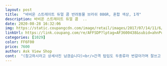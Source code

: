 ```yaml
---
layout: post 
title:  "바비온 스트레이트 듀얼 콤 반려동물 브러쉬 086R, 혼합 색상, 1개" 
description: 바비온 스트레이트 듀얼 콤  ..
date: 2020-08-28 16:32:06 
img: https://static.coupangcdn.com/image/retail/images/2017/07/14/11/6/cbc07967-fabb-4140-a11d-7de6850fb37a.jpg 
linkUrl: https://link.coupang.com/re/AFFSDP?lptag=AF3600438&subid=ahnPublicAsk&pageKey=26968424&itemId=104202082&vendorItemId=3199043310&traceid=V0-113-4d9f875681b248e5 
categories: [1029] 
color: FF6F00 
price: 7600 
author: Ask View Shop 
cont:  "(참고하시라고 상세사진 남겼습니다)<br/>간격 탑입도 두종류라 번갈아가며 잘쓰고 있어요<br/>강아지 관련 영상들 찾다보면 얇은 빗을 많이들 사용하시기에<br/>강아지 빗으면 걸림없이 부드럽게 빗어지도록<br/>강아지인데도 이 빗에 대해 큰 거부감 없이 사용가능해요<br/>굵은쪽꺼는 이쑤시개가 가운데 들어가는 정도의<br/>그립감 빗질 견고함 등 마음에 듭니다<br/>넓이라고 생각하시면 될 것 같아요^^<br/>단정하게 잘 빗어져서 그건 큰 문제가 안 되는 듯 해요!<br/>도와주는 듯 해요  평소 빗질을 좋아하지 않는<br/>두 종류로 되어있으니 사용할 때도 좋구요<br/>빗살이 너무 넓다는 이야기도 있었는데 빗었을 때<br/>손등에 빗어봐도 날카롭지 않고<br/>손에도 잘붙는 느낌! 좋습니다<br/>시원하게 빗겨져서 복덩이도 참 좋아합니다<br/>싶어서 구매했던 더 작은 빗이 있었는데 그것에 비해서<br/>얼굴쪽 빗어주려고 샀는데<br/>울강쥐 목욕용품 준비하면서 일자빗도 샀어요<br/>잡았을 때 그립감도 부드럽고 편한 것 같고<br/>저렴한 가격에 잘산것 같아요<br/>정말 잘산거 같아요!<br/>참고하시라고 일반 이쑤시개 함께 찍어봤어요<br/>찾아보다가 주문했는데 너무나 맘에 들어요^^<br/>코주변 눈물 흘린 것 빗어주고 정리해줄 때 사용하고<br/>튼튼하고 좋아요<br/>푸들인데 잘 빗겨지고 좋네요<br/>훨씬 부드럽고 좋은거 같아요^^<br/>" 
---
```

